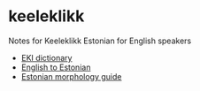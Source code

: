# keeleklikk

Notes for Keeleklikk Estonian for English speakers

- [EKI dictionary](http://www.eki.ee/dict/qs/)
- [English to Estonian](http://www.eki.ee/dict/ies/)
- [Estonian morphology guide](http://lpcs.math.msu.su/~pentus/etmorf.htm)
